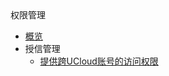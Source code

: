 <div class="sidebar_title icon__apikey">权限管理</div>

* [概览](/iam/README)
* 授信管理
    * [提供跨UCloud账号的访问权限](/iam/access_management/cross_account_access)